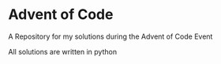 # Advent of Code
A Repository for my solutions during the Advent of Code Event

All solutions are written in python